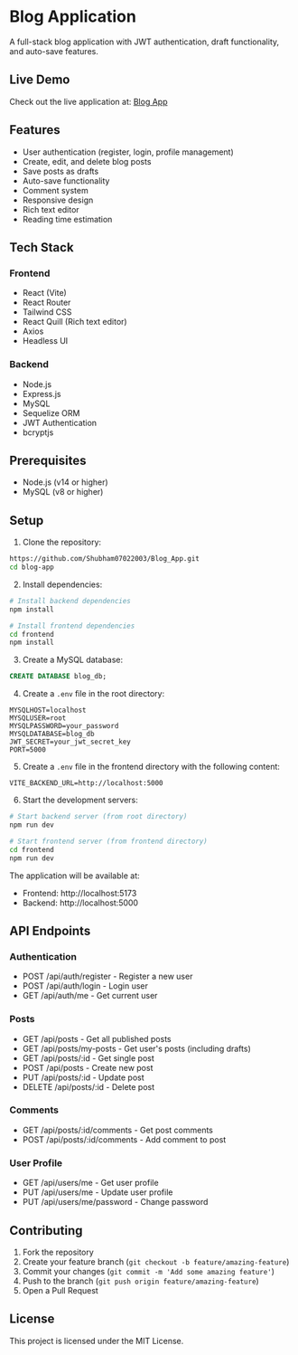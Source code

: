 # Blog Application

A full-stack blog application with JWT authentication, draft functionality, and auto-save features.

## Live Demo
Check out the live application at: [Blog App](https://blogapp1.netlify.app/)

## Features

- User authentication (register, login, profile management)
- Create, edit, and delete blog posts
- Save posts as drafts
- Auto-save functionality 
- Comment system
- Responsive design
- Rich text editor
- Reading time estimation

## Tech Stack

### Frontend
- React (Vite)
- React Router
- Tailwind CSS
- React Quill (Rich text editor)
- Axios
- Headless UI

### Backend
- Node.js
- Express.js
- MySQL
- Sequelize ORM
- JWT Authentication
- bcryptjs

## Prerequisites

- Node.js (v14 or higher)
- MySQL (v8 or higher)

## Setup

1. Clone the repository:
```bash
https://github.com/Shubham07022003/Blog_App.git
cd blog-app
```

2. Install dependencies:
```bash
# Install backend dependencies
npm install

# Install frontend dependencies
cd frontend
npm install
```

3. Create a MySQL database:
```sql
CREATE DATABASE blog_db;
```

4. Create a `.env` file in the root directory:
```
MYSQLHOST=localhost
MYSQLUSER=root
MYSQLPASSWORD=your_password
MYSQLDATABASE=blog_db
JWT_SECRET=your_jwt_secret_key
PORT=5000
```

5. Create a `.env` file in the frontend directory with the following content:
```
VITE_BACKEND_URL=http://localhost:5000
```

6. Start the development servers:
```bash
# Start backend server (from root directory)
npm run dev

# Start frontend server (from frontend directory)
cd frontend
npm run dev
```

The application will be available at:
- Frontend: http://localhost:5173
- Backend: http://localhost:5000

## API Endpoints

### Authentication
- POST /api/auth/register - Register a new user
- POST /api/auth/login - Login user
- GET /api/auth/me - Get current user

### Posts
- GET /api/posts - Get all published posts
- GET /api/posts/my-posts - Get user's posts (including drafts)
- GET /api/posts/:id - Get single post
- POST /api/posts - Create new post
- PUT /api/posts/:id - Update post
- DELETE /api/posts/:id - Delete post

### Comments
- GET /api/posts/:id/comments - Get post comments
- POST /api/posts/:id/comments - Add comment to post

### User Profile
- GET /api/users/me - Get user profile
- PUT /api/users/me - Update user profile
- PUT /api/users/me/password - Change password

## Contributing

1. Fork the repository
2. Create your feature branch (`git checkout -b feature/amazing-feature`)
3. Commit your changes (`git commit -m 'Add some amazing feature'`)
4. Push to the branch (`git push origin feature/amazing-feature`)
5. Open a Pull Request

## License

This project is licensed under the MIT License. 
